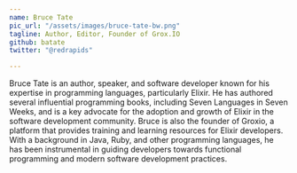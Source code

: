 ```yaml
---
name: Bruce Tate
pic_url: "/assets/images/bruce-tate-bw.png"
tagline: Author, Editor, Founder of Grox.IO
github: batate
twitter: "@redrapids"

---
```

Bruce Tate is an author, speaker, and software developer known for his expertise in programming languages, particularly Elixir. He has authored several influential programming books, including Seven Languages in Seven Weeks, and is a key advocate for the adoption and growth of Elixir in the software development community. Bruce is also the founder of Groxio, a platform that provides training and learning resources for Elixir developers. With a background in Java, Ruby, and other programming languages, he has been instrumental in guiding developers towards functional programming and modern software development practices.